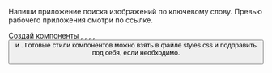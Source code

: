 Напиши приложение поиска изображений по ключевому слову. Превью рабочего
приложения смотри по ссылке.

Создай компоненты <Searchbar>, <ImageGallery>, <ImageGalleryItem>, <Loader>,
<Button> и <Modal>. Готовые стили компонентов можно взять в файле styles.css и
подправить под себя, если необходимо.
